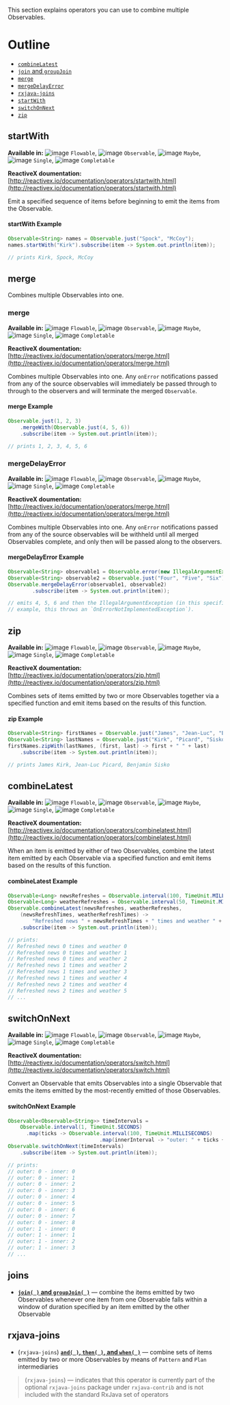 This section explains operators you can use to combine multiple Observables.

# Outline

- [`combineLatest`](#combineLatest)
- [`join` and `groupJoin`](#joins)
- [`merge`](#merge)
- [`mergeDelayError`](#mergeDelayError)
- [`rxjava-joins`](#rxjava-joins)
- [`startWith`](#startWith)
- [`switchOnNext`](#switchOnNext)
- [`zip`](#zip)

## startWith

**Available in:** ![image](https://raw.github.com/wiki/ReactiveX/RxJava/images/checkmark_on.png) `Flowable`, ![image](https://raw.github.com/wiki/ReactiveX/RxJava/images/checkmark_on.png) `Observable`, ![image](https://raw.github.com/wiki/ReactiveX/RxJava/images/checkmark_off.png) `Maybe`, ![image](https://raw.github.com/wiki/ReactiveX/RxJava/images/checkmark_off.png) `Single`, ![image](https://raw.github.com/wiki/ReactiveX/RxJava/images/checkmark_off.png) `Completable`

**ReactiveX doumentation:** [http://reactivex.io/documentation/operators/startwith.html](http://reactivex.io/documentation/operators/startwith.html)

Emit a specified sequence of items before beginning to emit the items from the Observable.

#### startWith Example

```java
Observable<String> names = Observable.just("Spock", "McCoy");
names.startWith("Kirk").subscribe(item -> System.out.println(item));

// prints Kirk, Spock, McCoy
```

## merge

Combines multiple Observables into one. 


### merge

**Available in:** ![image](https://raw.github.com/wiki/ReactiveX/RxJava/images/checkmark_on.png) `Flowable`, ![image](https://raw.github.com/wiki/ReactiveX/RxJava/images/checkmark_on.png) `Observable`, ![image](https://raw.github.com/wiki/ReactiveX/RxJava/images/checkmark_on.png) `Maybe`, ![image](https://raw.github.com/wiki/ReactiveX/RxJava/images/checkmark_on.png) `Single`, ![image](https://raw.github.com/wiki/ReactiveX/RxJava/images/checkmark_on.png) `Completable`

**ReactiveX doumentation:** [http://reactivex.io/documentation/operators/merge.html](http://reactivex.io/documentation/operators/merge.html)

Combines multiple Observables into one. Any `onError` notifications passed from any of the source observables will immediately be passed through to through to the observers and will terminate the merged `Observable`.

#### merge Example

```java
Observable.just(1, 2, 3)
    .mergeWith(Observable.just(4, 5, 6))
    .subscribe(item -> System.out.println(item));

// prints 1, 2, 3, 4, 5, 6
```

### mergeDelayError

**Available in:** ![image](https://raw.github.com/wiki/ReactiveX/RxJava/images/checkmark_on.png) `Flowable`, ![image](https://raw.github.com/wiki/ReactiveX/RxJava/images/checkmark_on.png) `Observable`, ![image](https://raw.github.com/wiki/ReactiveX/RxJava/images/checkmark_on.png) `Maybe`, ![image](https://raw.github.com/wiki/ReactiveX/RxJava/images/checkmark_on.png) `Single`, ![image](https://raw.github.com/wiki/ReactiveX/RxJava/images/checkmark_on.png) `Completable`

**ReactiveX doumentation:** [http://reactivex.io/documentation/operators/merge.html](http://reactivex.io/documentation/operators/merge.html)

Combines multiple Observables into one. Any `onError` notifications passed from any of the source observables will be withheld until all merged Observables complete, and only then will be passed along to the observers.

#### mergeDelayError Example

```java
Observable<String> observable1 = Observable.error(new IllegalArgumentException(""));
Observable<String> observable2 = Observable.just("Four", "Five", "Six");
Observable.mergeDelayError(observable1, observable2)
        .subscribe(item -> System.out.println(item));

// emits 4, 5, 6 and then the IllegalArgumentException (in this specific
// example, this throws an `OnErrorNotImplementedException`).
```

## zip

**Available in:** ![image](https://raw.github.com/wiki/ReactiveX/RxJava/images/checkmark_on.png) `Flowable`, ![image](https://raw.github.com/wiki/ReactiveX/RxJava/images/checkmark_on.png) `Observable`, ![image](https://raw.github.com/wiki/ReactiveX/RxJava/images/checkmark_on.png) `Maybe`, ![image](https://raw.github.com/wiki/ReactiveX/RxJava/images/checkmark_on.png) `Single`, ![image](https://raw.github.com/wiki/ReactiveX/RxJava/images/checkmark_off.png) `Completable`

**ReactiveX doumentation:** [http://reactivex.io/documentation/operators/zip.html](http://reactivex.io/documentation/operators/zip.html)

Combines sets of items emitted by two or more Observables together via a specified function and emit items based on the results of this function.

#### zip Example

```java
Observable<String> firstNames = Observable.just("James", "Jean-Luc", "Benjamin");
Observable<String> lastNames = Observable.just("Kirk", "Picard", "Sisko");
firstNames.zipWith(lastNames, (first, last) -> first + " " + last)
    .subscribe(item -> System.out.println(item));

// prints James Kirk, Jean-Luc Picard, Benjamin Sisko
```

## combineLatest

**Available in:** ![image](https://raw.github.com/wiki/ReactiveX/RxJava/images/checkmark_on.png) `Flowable`, ![image](https://raw.github.com/wiki/ReactiveX/RxJava/images/checkmark_on.png) `Observable`, ![image](https://raw.github.com/wiki/ReactiveX/RxJava/images/checkmark_off.png) `Maybe`, ![image](https://raw.github.com/wiki/ReactiveX/RxJava/images/checkmark_off.png) `Single`, ![image](https://raw.github.com/wiki/ReactiveX/RxJava/images/checkmark_off.png) `Completable`

**ReactiveX doumentation:** [http://reactivex.io/documentation/operators/combinelatest.html](http://reactivex.io/documentation/operators/combinelatest.html)

When an item is emitted by either of two Observables, combine the latest item emitted by each Observable via a specified function and emit items based on the results of this function.

#### combineLatest Example

```java
Observable<Long> newsRefreshes = Observable.interval(100, TimeUnit.MILLISECONDS);
Observable<Long> weatherRefreshes = Observable.interval(50, TimeUnit.MILLISECONDS);
Observable.combineLatest(newsRefreshes, weatherRefreshes,
    (newsRefreshTimes, weatherRefreshTimes) ->
        "Refreshed news " + newsRefreshTimes + " times and weather " + weatherRefreshTimes)
    .subscribe(item -> System.out.println(item));

// prints:
// Refreshed news 0 times and weather 0
// Refreshed news 0 times and weather 1
// Refreshed news 0 times and weather 2
// Refreshed news 1 times and weather 2
// Refreshed news 1 times and weather 3
// Refreshed news 1 times and weather 4
// Refreshed news 2 times and weather 4
// Refreshed news 2 times and weather 5
// ...
```

## switchOnNext

**Available in:** ![image](https://raw.github.com/wiki/ReactiveX/RxJava/images/checkmark_on.png) `Flowable`, ![image](https://raw.github.com/wiki/ReactiveX/RxJava/images/checkmark_on.png) `Observable`, ![image](https://raw.github.com/wiki/ReactiveX/RxJava/images/checkmark_off.png) `Maybe`, ![image](https://raw.github.com/wiki/ReactiveX/RxJava/images/checkmark_off.png) `Single`, ![image](https://raw.github.com/wiki/ReactiveX/RxJava/images/checkmark_off.png) `Completable`

**ReactiveX doumentation:** [http://reactivex.io/documentation/operators/switch.html](http://reactivex.io/documentation/operators/switch.html)

Convert an Observable that emits Observables into a single Observable that emits the items emitted by the most-recently emitted of those Observables.

#### switchOnNext Example

```java
Observable<Observable<String>> timeIntervals =
    Observable.interval(1, TimeUnit.SECONDS)
      .map(ticks -> Observable.interval(100, TimeUnit.MILLISECONDS)
                              .map(innerInterval -> "outer: " + ticks + " - inner: " + innerInterval));
Observable.switchOnNext(timeIntervals)
    .subscribe(item -> System.out.println(item));

// prints:
// outer: 0 - inner: 0
// outer: 0 - inner: 1
// outer: 0 - inner: 2
// outer: 0 - inner: 3
// outer: 0 - inner: 4
// outer: 0 - inner: 5
// outer: 0 - inner: 6
// outer: 0 - inner: 7
// outer: 0 - inner: 8
// outer: 1 - inner: 0
// outer: 1 - inner: 1
// outer: 1 - inner: 2
// outer: 1 - inner: 3
// ...
```

## joins

* [**`join( )` and `groupJoin( )`**](http://reactivex.io/documentation/operators/join.html) — combine the items emitted by two Observables whenever one item from one Observable falls within a window of duration specified by an item emitted by the other Observable

## rxjava-joins

* (`rxjava-joins`) [**`and( )`, `then( )`, and `when( )`**](http://reactivex.io/documentation/operators/and-then-when.html) — combine sets of items emitted by two or more Observables by means of `Pattern` and `Plan` intermediaries

> (`rxjava-joins`) — indicates that this operator is currently part of the optional `rxjava-joins` package under `rxjava-contrib` and is not included with the standard RxJava set of operators
